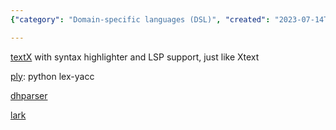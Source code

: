 ```yaml
---
{"category": "Domain-specific languages (DSL)", "created": "2023-07-14T15:01:05.331Z", "date": "2023-07-14 15:01:05", "description": "This article provides an overview of several Python-based domain-specific language (DSL) tools, such as TextX with syntax highlighting and LSP support, Ply offering lex-yacc functionality, DhParser, and Lark Parser. These tools are designed to help developers create and analyze DSLs efficiently within the Python ecosystem.", "modified": "2023-07-14T15:03:52.365Z", "tags": ["Python", "DSL tools", "TextX", "Syntax highlighting", "LSP support", "Ply", "Lex-yacc functionality", "DhParser", "Lark Parser"], "title": "Python Dsl"}

---
```


[textX](https://github.com/textX/textX) with syntax highlighter and LSP support, just like Xtext

[ply](https://ply.readthedocs.io/en/latest/ply.html): python lex-yacc

[dhparser](https://pypi.org/project/dhparser/)

[lark](https://github.com/lark-parser/lark)
